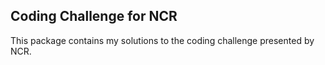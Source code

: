 ## Coding Challenge for NCR

This package contains my solutions to the coding challenge presented by NCR.
